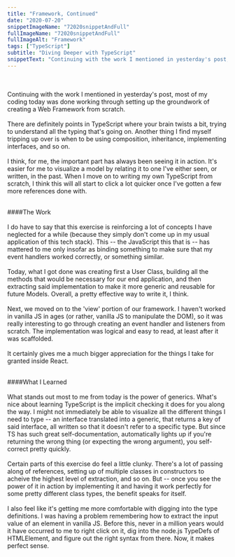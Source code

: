 ```yaml
---
title: "Framework, Continued"
date: "2020-07-20"
snippetImageName: "72020snippetAndFull"
fullImageName: "72020snippetAndFull"
fullImageAlt: "Framework"
tags: ["TypeScript"]
subtitle: "Diving Deeper with TypeScript"
snippetText: "Continuing with the work I mentioned in yesterday's post, most of my coding today was done working through setting up the groundwork of creating a Web Framework from scratch."
---
```


<br>
<br>
Continuing with the work I mentioned in yesterday's post, most of my coding today was done working through setting up the groundwork of creating a Web Framework from scratch.
<br>
<br>
There are definitely points in TypeScript where your brain twists a bit, trying to understand all the typing that's going on.  Another thing I find myself tripping up over is when to be using composition, inheritance, implementing interfaces, and so on.
<br>
<br>
I think, for me, the important part has always been seeing it in action.  It's easier for me to visualize a model by relating it to one I've either seen, or written, in the past.  When I move on to writing my own TypeScript from scratch, I think this will all start to click a lot quicker once I've gotten a few more references done with.
<br>
<br>

####The Work
<br>
<br>
I do have to say that this exercise is reinforcing a lot of concepts I have neglected for a while (because they simply don't come up in my usual application of this tech stack). This -- the JavaScript this that is -- has mattered to me only insofar as binding something to make sure that my event handlers worked correctly, or something similar.
<br>
<br>
Today, what I got done was creating first a User Class, building all the methods that would be necessary for our end application, and then extracting said implementation to make it more generic and reusable for future Models. Overall, a pretty effective way to write it, I think.
<br>
<br>
Next, we moved on to the 'view' portion of our framework. I haven't worked in vanilla JS in ages (or rather, vanilla JS to manipulate the DOM), so it was really interesting to go through creating an event handler and listeners from scratch. The implementation was logical and easy to read, at least after it was scaffolded.
<br>
<br>
It certainly gives me a much bigger appreciation for the things I take for granted inside React.
<br>
<br>

####What I Learned
<br>
<br>
What stands out most to me from today is the power of generics. What's nice about learning TypeScript is the implicit checking it does for you along the way. I might not immediately be able to visualize all the different things I need to type -- an interface translated into a generic, that returns a key of said interface, all written so that it doesn't refer to a specific type. But since TS has such great self-documentation, automatically lights up if you're returning the wrong thing (or expecting the wrong argument), you self-correct pretty quickly.
<br>
<br>
Certain parts of this exercise do feel a little clunky. There's a lot of passing along of references, setting up of multiple classes in constructors to acheive the highest level of extraction, and so on. But -- once you see the power of it in action by implementing it and having it work perfectly for some pretty different class types, the benefit speaks for itself.
<br>
<br>
I also feel like it's getting me more comfortable with digging into the type definitions. I was having a problem remembering how to extract the input value of an element in vanilla JS. Before this, never in a million years would it have occurred to me to right click on it, dig into the node.js TypeDefs of HTMLElement, and figure out the right syntax from there. Now, it makes perfect sense.
<br>
<br>

